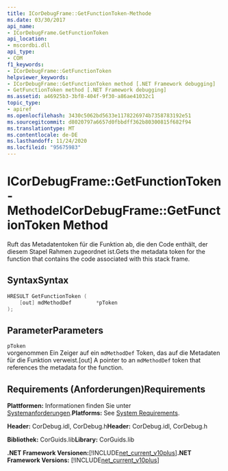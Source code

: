 ```yaml
---
title: ICorDebugFrame::GetFunctionToken-Methode
ms.date: 03/30/2017
api_name:
- ICorDebugFrame.GetFunctionToken
api_location:
- mscordbi.dll
api_type:
- COM
f1_keywords:
- ICorDebugFrame::GetFunctionToken
helpviewer_keywords:
- ICorDebugFrame::GetFunctionToken method [.NET Framework debugging]
- GetFunctionToken method [.NET Framework debugging]
ms.assetid: a46925b3-3bf8-404f-9f30-a86ae41032c1
topic_type:
- apiref
ms.openlocfilehash: 3430c5062bd5633e1178226974b7358783192e51
ms.sourcegitcommit: d8020797a6657d0fbbdff362b80300815f682f94
ms.translationtype: MT
ms.contentlocale: de-DE
ms.lasthandoff: 11/24/2020
ms.locfileid: "95675983"
---
```

# <a name="icordebugframegetfunctiontoken-method"></a><span data-ttu-id="dc9af-102">ICorDebugFrame::GetFunctionToken-Methode</span><span class="sxs-lookup"><span data-stu-id="dc9af-102">ICorDebugFrame::GetFunctionToken Method</span></span>

<span data-ttu-id="dc9af-103">Ruft das Metadatentoken für die Funktion ab, die den Code enthält, der diesem Stapel Rahmen zugeordnet ist.</span><span class="sxs-lookup"><span data-stu-id="dc9af-103">Gets the metadata token for the function that contains the code associated with this stack frame.</span></span>  
  
## <a name="syntax"></a><span data-ttu-id="dc9af-104">Syntax</span><span class="sxs-lookup"><span data-stu-id="dc9af-104">Syntax</span></span>  
  
```cpp  
HRESULT GetFunctionToken (  
    [out] mdMethodDef        *pToken  
);  
```  
  
## <a name="parameters"></a><span data-ttu-id="dc9af-105">Parameter</span><span class="sxs-lookup"><span data-stu-id="dc9af-105">Parameters</span></span>  

 `pToken`  
 <span data-ttu-id="dc9af-106">vorgenommen Ein Zeiger auf ein `mdMethodDef` Token, das auf die Metadaten für die Funktion verweist.</span><span class="sxs-lookup"><span data-stu-id="dc9af-106">[out] A pointer to an `mdMethodDef` token that references the metadata for the function.</span></span>  
  
## <a name="requirements"></a><span data-ttu-id="dc9af-107">Requirements (Anforderungen)</span><span class="sxs-lookup"><span data-stu-id="dc9af-107">Requirements</span></span>  

 <span data-ttu-id="dc9af-108">**Plattformen:** Informationen finden Sie unter [Systemanforderungen](../../get-started/system-requirements.md).</span><span class="sxs-lookup"><span data-stu-id="dc9af-108">**Platforms:** See [System Requirements](../../get-started/system-requirements.md).</span></span>  
  
 <span data-ttu-id="dc9af-109">**Header:** CorDebug.idl, CorDebug.h</span><span class="sxs-lookup"><span data-stu-id="dc9af-109">**Header:** CorDebug.idl, CorDebug.h</span></span>  
  
 <span data-ttu-id="dc9af-110">**Bibliothek:** CorGuids.lib</span><span class="sxs-lookup"><span data-stu-id="dc9af-110">**Library:** CorGuids.lib</span></span>  
  
 <span data-ttu-id="dc9af-111">**.NET Framework Versionen:**[!INCLUDE[net_current_v10plus](../../../../includes/net-current-v10plus-md.md)]</span><span class="sxs-lookup"><span data-stu-id="dc9af-111">**.NET Framework Versions:** [!INCLUDE[net_current_v10plus](../../../../includes/net-current-v10plus-md.md)]</span></span>
